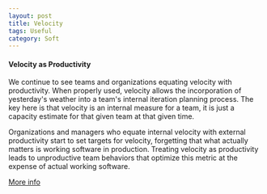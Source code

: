 ```yaml
---
layout: post
title: Velocity
tags: Useful
category: Soft
---
```


#### Velocity as Productivity ####

We continue to see teams and organizations equating velocity with productivity. When properly used, velocity allows the incorporation of yesterday's weather into a team's internal iteration planning process. The key here is that velocity is an internal measure for a team, it is just a capacity estimate for that given team at that given time.  

Organizations and managers who equate internal velocity with external productivity start to set targets for velocity, forgetting that what actually matters is working software in production. Treating velocity as productivity leads to unproductive team behaviors that optimize this metric at the expense of actual working software.

[More info](http://www.thoughtworks.com/radar/techniques/velocity-as-productivity)
